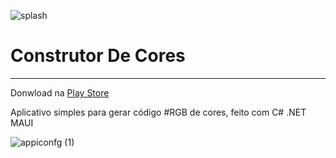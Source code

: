 ![splash](https://user-images.githubusercontent.com/100176266/220199845-e22a2cba-0fc2-45a1-a7c1-22f737502d2d.png)
# Construtor De Cores
----------------------
Donwload na [Play Store](https://play.google.com/store/apps/details?id=com.augustofmaia.construtordecores)

Aplicativo simples para gerar código #RGB de cores, feito com C# .NET MAUI




![appiconfg (1)](https://user-images.githubusercontent.com/100176266/220199843-ca03b37a-e62b-476b-8a12-981b63631963.png)
